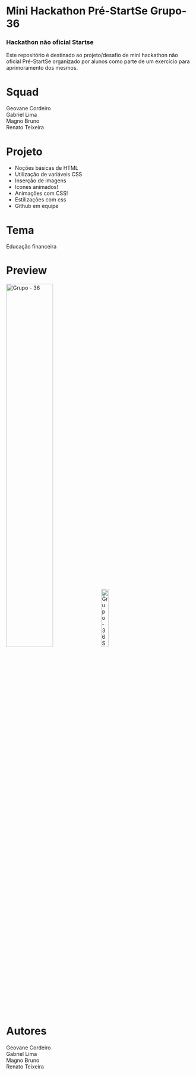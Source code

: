 # Mini Hackathon Pré-StartSe Grupo-36

### Hackathon não oficial Startse
Este repositório é destinado ao projeto/desafio de mini hackathon não oficial Pré-StartSe organizado por alunos como parte de um exercício para aprimoramento dos mesmos.

# Squad
Geovane Cordeiro <br>
Gabriel Lima <br>
Magno Bruno <br>
Renato Teixeira <br>

# Projeto
- Noções básicas de HTML<br>
- Utilização de variáveis CSS<br>
- Inserção de imagens<br>
- Icones animados!<br>
- Animações com CSS!<br>
- Estilizações com css<br>
- Github em equipe<br>

# Tema
Educação financeira

# Preview
<img style="width: 50%;" src="https://github.com/GGCORDEIRO/Grupo_36/blob/main/src/imagens/Grupo-36.png" alt="Grupo - 36">
<img style="width: 20%;" src="https://github.com/GGCORDEIRO/Grupo_36/blob/main/src/imagens/smart.png" alt="Grupo - 36 SMART">

# Autores
Geovane Cordeiro <br>
Gabriel Lima <br>
Magno Bruno <br>
Renato Teixeira <br>
